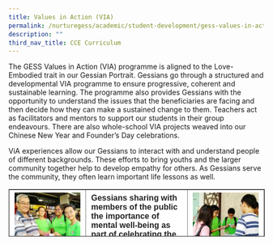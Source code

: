 ```yaml
---
title: Values in Action (VIA)
permalink: /nurturegess/academic/student-development/gess-values-in-action/
description: ""
third_nav_title: CCE Curriculum
---
```

The GESS Values in Action (VIA) programme is aligned to the Love-Embodied trait in our Gessian Portrait. Gessians go through a structured and developmental VIA programme to ensure progressive, coherent and sustainable learning. The programme also provides Gessians with the opportunity to understand the issues that the beneficiaries are facing and then decide how they can make a sustained change to them. Teachers act as facilitators and mentors to support our students in their group endeavours. There are also whole-school VIA projects weaved into our Chinese New Year and Founder’s Day celebrations.

ViA experiences allow our Gessians to interact with and understand people of different backgrounds. These efforts to bring youths and the larger community together help to develop empathy for others. As Gessians serve the community, they often learn important life lessons as well.

<table border="1" width="823" style="box-sizing: inherit; border-collapse: collapse; border-spacing: 0px; max-width: 100%; color: rgb(34, 34, 34); font-family: &quot;Source Sans Pro&quot;, sans-serif; font-size: 16px; font-style: normal; font-variant-ligatures: normal; font-variant-caps: normal; font-weight: 400; letter-spacing: normal; orphans: 2; text-align: start; text-transform: none; white-space: normal; widows: 2; word-spacing: 0px; -webkit-text-stroke-width: 0px; background-color: rgb(255, 255, 255); text-decoration-thickness: initial; text-decoration-style: initial; text-decoration-color: initial; height: 92px;"><tbody style="box-sizing: inherit;"><tr style="box-sizing: inherit; background: rgb(255, 255, 255);"><td style="box-sizing: inherit; padding: 5px 10px; width: 267px;"><a href="/images/ViA-Pic-1-150x150.jpeg" target="_blank" rel="noopener" style="box-sizing: inherit; background-color: transparent; transition: all 0.25s ease-in-out 0s; color: rgb(241, 174, 22); text-decoration: underline;"><img class="aligncenter wp-image-18420 size-thumbnail" src="/images/ViA-Pic-1-150x150.jpeg" alt="Via Pic 1" width="150" height="150" style="box-sizing: inherit; border: 0px; vertical-align: middle; max-width: 100%; height: auto; margin: auto; display: block; clear: both;"></a></td><td style="box-sizing: inherit; padding: 5px 10px; width: 267px;"><strong style="box-sizing: inherit; font-weight: bold;">Gessians sharing with members of the public the importance of mental well-being as part of celebrating the school’s Founder’s Day.</strong></td><td style="box-sizing: inherit; padding: 5px 10px; width: 267px;"><a href="/images/ViA-Pic-2-150x150.jpeg" target="_blank" rel="noopener" style="box-sizing: inherit; background-color: transparent; transition: all 0.25s ease-in-out 0s; color: rgb(241, 174, 22); text-decoration: underline;"><img class="aligncenter wp-image-18421 size-thumbnail" src="/images/ViA-Pic-2-150x150.jpeg" alt="Via Pic 2" width="150" height="150" style="box-sizing: inherit; border: 0px; vertical-align: middle; max-width: 100%; height: auto; margin: auto; display: block; clear: both;"></a></td></tr><tr style="box-sizing: inherit; background: rgb(230, 230, 230);"><td style="box-sizing: inherit; padding: 5px 10px; width: 267px;"><a href="/images/ViA-Pic-3-150x150.jpeg" target="_blank" rel="noopener" style="box-sizing: inherit; background-color: transparent; transition: all 0.25s ease-in-out 0s; color: rgb(241, 174, 22); text-decoration: underline;"><img class="aligncenter wp-image-18422 size-thumbnail" src="/images/ViA-Pic-3-150x150.jpeg" alt="Via Pic 3" width="150" height="150" style="box-sizing: inherit; border: 0px; vertical-align: middle; max-width: 100%; height: auto; margin: auto; display: block; clear: both;"></a></td><td style="box-sizing: inherit; padding: 5px 10px; width: 267px;"><strong style="box-sizing: inherit; font-weight: bold;">Gessians interacting with seniors from Thye Hua Kwan Seniors Activity Centre through games.</strong></td><td style="box-sizing: inherit; padding: 5px 10px; width: 267px;"><a href="/images/ViA-Pic-4-150x150.jpeg" target="_blank" rel="noopener" style="box-sizing: inherit; background-color: transparent; transition: all 0.25s ease-in-out 0s; color: rgb(241, 174, 22); text-decoration: underline;"><img class="aligncenter wp-image-18424 size-thumbnail" src="/images/ViA-Pic-4-150x150.jpeg" alt="Via Pic 4" width="150" height="150" style="box-sizing: inherit; border: 0px; vertical-align: middle; max-width: 100%; height: auto; margin: auto; display: block; clear: both;"></a></td></tr><tr style="box-sizing: inherit; background: rgb(255, 255, 255);"><td style="box-sizing: inherit; padding: 5px 10px; width: 267px;"><a href="/images/ViA-Pic-5-150x150.jpeg" target="_blank" rel="noopener" style="box-sizing: inherit; background-color: transparent; transition: all 0.25s ease-in-out 0s; color: rgb(241, 174, 22); text-decoration: underline;"><img class="aligncenter wp-image-18425 size-thumbnail" src="/images/ViA-Pic-5-150x150.jpeg" alt="Via Pic 5" width="150" height="150" style="box-sizing: inherit; border: 0px; vertical-align: middle; max-width: 100%; height: auto; margin: auto; display: block; clear: both;"></a></td><td style="box-sizing: inherit; padding: 5px 10px; width: 267px;"><strong style="box-sizing: inherit; font-weight: bold;">Gessians volunteering in the noteworthy NTUC ‘Share-A-Textbook’ project to sort used textbooks into various categories for collection and distribution.</strong></td><td style="box-sizing: inherit; padding: 5px 10px; width: 267px;"><a href="/images/ViA-Pic-6-150x150.jpeg" target="_blank" rel="noopener" style="box-sizing: inherit; background-color: transparent; transition: all 0.25s ease-in-out 0s; color: rgb(241, 174, 22); text-decoration: underline;"><img class="aligncenter wp-image-18426 size-thumbnail" src="/images/ViA-Pic-6-150x150.jpeg" alt="Via Pic 6" width="150" height="150" style="box-sizing: inherit; border: 0px; vertical-align: middle; max-width: 100%; height: auto; margin: auto; display: block; clear: both;"></a></td></tr></tbody></table>
